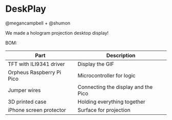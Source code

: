 # DeskPlay
@megancampbell + @shumon 

We made a hologram projection desktop display! 






BOM:

| Part                      | Description                        |
|---------------------------|------------------------------------|
| TFT with ILI9341 driver   | Display the GIF                    |
| Orpheus Raspberry Pi Pico| Microcontroller for logic          |
| Jumper wires              | Connecting the display and the Pico|
| 3D printed case           | Holding everything together        |
| iPhone screen protector   | Surface for projection             |


